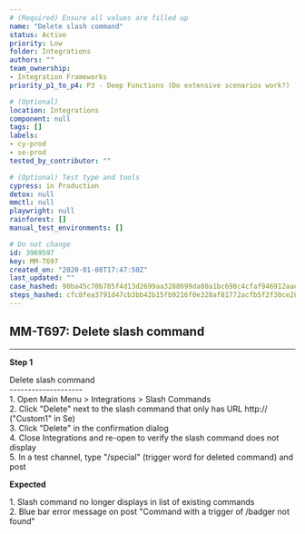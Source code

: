 ```yaml
---
# (Required) Ensure all values are filled up
name: "Delete slash command"
status: Active
priority: Low
folder: Integrations
authors: ""
team_ownership: 
- Integration Frameworks
priority_p1_to_p4: P3 - Deep Functions (Do extensive scenarios work?)

# (Optional)
location: Integrations
component: null
tags: []
labels: 
- cy-prod
- se-prod
tested_by_contributor: ""

# (Optional) Test type and tools
cypress: in Production
detox: null
mmctl: null
playwright: null
rainforest: []
manual_test_environments: []

# Do not change
id: 3969597
key: MM-T697
created_on: "2020-01-08T17:47:50Z"
last_updated: ""
case_hashed: 90ba45c70b785f4d13d2699aa3288699da80a1bc698c4cfaf946912aae6b36f5325e717fc1342ddc9e18713936dbcfe7
steps_hashed: cfc8fea3791d47cb3bb42b15fb9216f0e328af81772acfb5f2f30ce28c814455167200164f7644a6fd5be9a333418b3b
---
```


<!-- (Auto-generated) Based on frontmatter's "key" and "name" -->

## MM-T697: Delete slash command

---

**Step 1**

Delete slash command\
\--------------------\
1\. Open Main Menu > Integrations > Slash Commands\
2\. Click "Delete" next to the slash command that only has URL http\:// ("Custom1" in Se)\
3\. Click "Delete" in the confirmation dialog\
4\. Close Integrations and re-open to verify the slash command does not display\
5\. In a test channel, type "/special" (trigger word for deleted command) and post

**Expected**

1\. Slash command no longer displays in list of existing commands\
2\. Blue bar error message on post "Command with a trigger of /badger not found"
